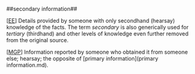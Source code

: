 ##secondary information##

\[[EE](SOURCES.md#EE)\]  Details provided by someone with only secondhand (hearsay) knowledge of the facts. The term *secondary* is also generically used for *tertiary* (thirdhand) and other levels of knowledge even further removed from the original source.

\[[MGP](SOURCES.md#MGP)\] Information reported by someone who obtained 	it from someone else; hearsay; the opposite of [primary information](primary information.md).
